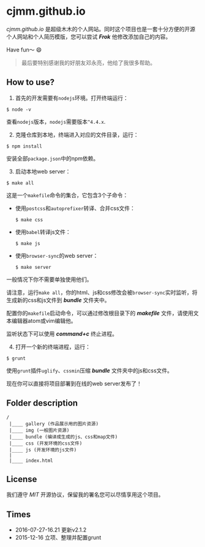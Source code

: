# **cjmm.github.io**

_cjmm.github.io_ 是超级木木的个人网站。同时这个项目也是一套十分方便的开源个人网站和个人简历模版，您可以尝试 _**Frok**_ 他修改添加自己的内容。

Have fun～ 😄

> 最后要特别感谢我的好朋友邓永亮，他给了我很多帮助。

## How to use?

1. 首先的开发需要有`nodejs`环境。打开终端运行：

  ```
  $ node -v
  ```

  查看`nodejs`版本，`nodejs`需要版本`^4.4.x`.

2. 克隆仓库到本地，终端进入对应的文件目录，运行：

  ```
  $ npm install
  ```

  安装全部`package.json`中的npm依赖。

3. 启动本地web server：

  ```
  $ make all
  ```

  这是一个`makefile`命令的集合，它包含3个子命令：

  - 使用`postcss`和`autoprefixer`转译、合并css文件：

    ```
    $ make css
    ```

  - 使用`babel`转译js文件：

    ```
    $ make js
    ```

  - 使用`browser-sync`的web server：

    ```
    $ make server
    ```

  一般情况下你不需要单独使用他们。

  请注意，运行`make all`，你的html、js和css修改会被`browser-sync`实时监听，将生成新的css和js文件到 _**bundle**_ 文件夹中。

  配置你的`makefile`启动命令，可以通过修改根目录下的 _**makefile**_ 文件，请使用文本编辑器atom或vim编辑他。

  监听状态下可以使用 _**command+c**_ 终止进程。

4. 打开一个新的终端进程，运行：

  ```
  $ grunt
  ```

  使用`grunt`插件`uglify`、`cssmin`压缩 _**bundle**_ 文件夹中的js和css文件。

  现在你可以直接将项目部署到在线的web server发布了！

## Folder description

```
/
 |____ gallery (作品展示用的图片资源)
 |____ img (一般图片资源)
 |____ bundle (编译成生成的js、css和map文件)
 |____ css (开发环境的css文件)
 |____ js (开发环境的js文件)
 |
 |____ index.html
```

## License

我们遵守 _MIT_ 开源协议，保留我的署名您可以尽情享用这个项目。

## Times

- 2016-07-27-16.21 更新v2.1.2
- 2015-12-16 立项、整理并配置grunt
